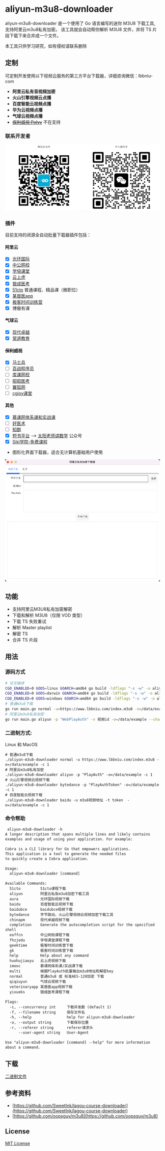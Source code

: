 # aliyun-m3u8-downloader

aliyun-m3u8-downloader 是一个使用了 Go 语言编写的迷你 M3U8 下载工具, 支持阿里云m3u8私有加密。 该工具就会自动帮你解析 M3U8 文件，并将 TS 片段下载下来合并成一个文件。

本工具只供学习研究，如有侵权请联系删除

## 定制
可定制开发使用以下视频云服务的第三方平台下载器，详细咨询微信：lbbniu-com
- **阿里云私有音视频加密**
- **火山引擎视频云点播**
- **百度智能云视频点播**
- **华为云视频点播**
- **气球云视频点播**
- ~~[保利威视 Polyv](https://www.polyv.net/)~~ 不在支持

### 联系开发者

![wechat](images/wechat.png)

### 插件
目前支持的闭源全自动批量下载器插件包括：

#### 阿里云
 
- [x] [光环国际](https://yun.aura.cn)
- [x] [中公网校](https://www.eoffcn.com)
- [x] [学培课堂](https://www.fhzjedu.com)
- [x] [云上虎](https://www.beijingyunshanghu.com/)
- [x] [银成医考](https://wx.yixueks.com)
- [x] [51cto](https://edu.51cto.com) 普通课程、精品课（微职位）
- [x] [某兽医app](https://www.med126.com/)
- [x] [极客时间训练营](https://time.geekbang.org/)
- [x] 博傲有课

#### 气球云

- [x] [现代卓越](https://remote.chinapm.org/)
- [x] [常道教育](https://daoyanqianxiang.com/)

#### ~~保利威视~~

- [x] [马士兵](https://www.mashibing.com/)
- [ ] [百战程序员](https://www.itbaizhan.com/)
- [ ] [库课网校](https://www.kuke99.com/)
- [ ] [昭昭医考](https://www.yikao88.com/)
- [ ] [翼狐网](https://www.yiihuu.com/)
- [ ] [cgjoy课堂](https://www.cgjoy.com/h5/pages/course/index/index)

#### 其他
 
- [x] [慕课网体系课和实战课](https://www.imooc.com)
- [ ] [好医术](https://www.haoyishu.com/)
- [ ] [知群](https://izhiqun.com/)
- [x] [短书平台](https://www.duanshu.com/) --> [太阳老师讲数学](https://hlrzp.duanshu.com) 公众号
- [x] [Siki学院-免费课程](https://www.sikiedu.com/)
- 图形化界面下载器，适合无计算机基础用户使用

![main](images/main.png)

## 功能

- 支持阿里云M3U8私有加密解密
- 下载和解析 M3U8（仅限 VOD 类型）
- 下载 TS 失败重试
- 解析 Master playlist
- 解密 TS
- 合并 TS 片段

## 用法

### 源码方式

```bash
# 交叉编译
CGO_ENABLED=0 GOOS=linux GOARCH=amd64 go build -ldflags "-s -w" -o aliyun-m3u8-downloader
CGO_ENABLED=0 GOOS=darwin GOARCH=amd64 go build -ldflags "-s -w" -o aliyun-m3u8-downloader
CGO_ENABLED=0 GOOS=windows GOARCH=amd64 go build -ldflags "-s -w" -o aliyun-m3u8-downloader.exe
# 普通m3u8下载
go run main.go normal -u=https://www.lbbniu.com/index.m3u8 -o=/data/example --chanSize 1
# 阿里云m3u8私有加密
go run main.go aliyun -p "WebPlayAuth" -v 视频id -o=/data/example --chanSize 1
```

### 二进制方式:

Linux 和 MacOS

```
# 普通m3u8下载
./aliyun-m3u8-downloader normal -u https://www.lbbniu.com/index.m3u8 -o=/data/example -c 1
# 阿里云m3u8私有加密
./aliyun-m3u8-downloader aliyun -p "PlayAuth" -o=/data/example -c 1
# 火山引擎视频云视频下载
./aliyun-m3u8-downloader bytedance -p "PlayAuthToken" -o=/data/example -c 1
# 百度智能云视频下载
./aliyun-m3u8-downloader baidu -u m3u8视频地址 -t token  -o=/data/example -c 1
```

### 命令帮助

```shell
 aliyun-m3u8-downloader -h
A longer description that spans multiple lines and likely contains
examples and usage of using your application. For example:

Cobra is a CLI library for Go that empowers applications.
This application is a tool to generate the needed files
to quickly create a Cobra application.

Usage:
  aliyun-m3u8-downloader [command]

Available Commands:
  51cto         51cto课程下载
  aliyun        阿里云私有m3u8加密下载工具
  aura          光环国际视频下载
  baidu         百度智能云视频下载
  baidubce      baidubce视频下载
  bytedance     字节跳动，火山引擎视频云视频加密下载工具
  chinapm       现代卓越视频下载
  completion    Generate the autocompletion script for the specified shell
  eoffcn        中公网校课程下载
  fhzjedu       学培课堂课程下载
  geektime      极客时间训练营下载
  gk            极客时间训练营下载
  help          Help about any command
  huohujiaoyu   云上虎视频下载
  imooc         慕课网体系课/实战课下载
  multi         根据PlayAuth批量输出m3u8地址和解密key
  normal        普通m3u8 或 标准AES-128加密 下载
  qiqiuyun      气球云视频下载
  veterinaryapp 某兽医app视频下载
  yixueks       银成医考课程下载

Flags:
  -c, --concurrency int     下载并发数 (default 1)
  -f, --filename string     保存文件名
  -h, --help                help for aliyun-m3u8-downloader
  -o, --output string       下载保存位置
  -r, --referer string      referer请求头
      --user-agent string   User-Agent

Use "aliyun-m3u8-downloader [command] --help" for more information about a command.
```

## 下载

[二进制文件](https://github.com/lbbniu/aliyun-m3u8-downloader/releases)

## 参考资料

- [https://github.com/SweetInk/lagou-course-downloader](https://github.com/SweetInk/lagou-course-downloader)
- [https://github.com/oopsguy/m3u8](https://github.com/oopsguy/m3u8)

## License

[MIT License](LICENSE)
